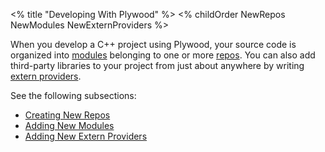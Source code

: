 <% title "Developing With Plywood" %>
<% childOrder
NewRepos
NewModules
NewExternProviders
%>

When you develop a C++ project using Plywood, your source code is organized into [modules](KeyConcepts#modules) belonging to one or more [repos](KeyConcepts#repos). You can also add third-party libraries to your project from just about anywhere by writing [extern providers](KeyConcepts#extern-providers).

See the following subsections:

* [Creating New Repos](NewRepos)
* [Adding New Modules](NewModules)
* [Adding New Extern Providers](NewExternProviders)
